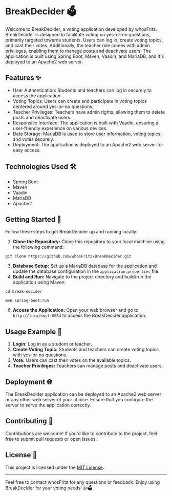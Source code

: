 # BreakDecider 🗳️

Welcome to BreakDecider, a voting application developed by whosFritz. BreakDecider is designed to facilitate voting on yes-or-no questions, primarily targeted towards students. Users can log in, create voting topics, and cast their votes. Additionally, the teacher role comes with admin privileges, enabling them to manage posts and deactivate users. The application is built using Spring Boot, Maven, Vaadin, and MariaDB, and it's deployed to an Apache2 web server.

## Features ✨

- User Authentication: Students and teachers can log in securely to access the application.
- Voting Topics: Users can create and participate in voting topics centered around yes-or-no questions.
- Teacher Privileges: Teachers have admin rights, allowing them to delete posts and deactivate users.
- Responsive Interface: The application is built with Vaadin, ensuring a user-friendly experience on various devices.
- Data Storage: MariaDB is used to store user information, voting topics, and votes securely.
- Deployment: The application is deployed to an Apache2 web server for easy access.

## Technologies Used 🛠️

- Spring Boot
- Maven
- Vaadin
- MariaDB
- Apache2

## Getting Started 🚀

Follow these steps to get BreakDecider up and running locally:

1. **Clone the Repository:** Clone this repository to your local machine using the following command:

```git clone https://github.com/whosFritz/BreakDecider.git```

3. **Database Setup:** Set up a MariaDB database for the application and update the database configuration in the `application.properties` file.
4. **Build and Run:** Navigate to the project directory and build/run the application using Maven:
   
```cd break-decider```

```mvn spring-boot:run```

6. **Access the Application:** Open your web browser and go to `http://localhost:8084` to access the BreakDecider application.

## Usage Example 📸

1. **Login:** Log in as a student or teacher.
2. **Create Voting Topic:** Students and teachers can create voting topics with yes-or-no questions.
3. **Vote:** Users can cast their votes on the available topics.
4. **Teacher Privileges:** Teachers can manage posts and deactivate users.

## Deployment 🌐

The BreakDecider application can be deployed to an Apache2 web server or any other web server of your choice. Ensure that you configure the server to serve the application correctly.

## Contributing 👥

Contributions are welcome! If you'd like to contribute to the project, feel free to submit pull requests or open issues.

## License 📝

This project is licensed under the [MIT License](./license).

---

Feel free to contact whosFritz for any questions or feedback. Enjoy using BreakDecider for your voting needs! 👍🗳️
